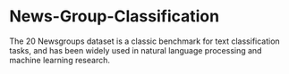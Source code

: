# News-Group-Classification
The 20 Newsgroups dataset is a classic benchmark for text classification tasks, and has been widely used in natural language processing and machine learning research. 
